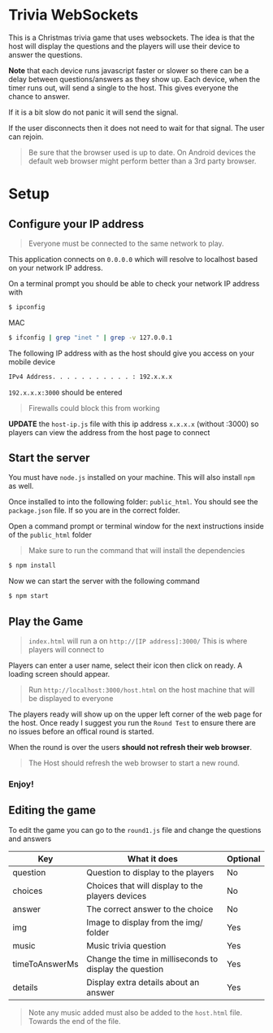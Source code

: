 # Trivia WebSockets

This is a Christmas trivia game that uses websockets.  The idea is that the host will display the questions and the players 
will use their device to answer the questions.

**Note** that each device runs javascript faster or slower so there can be a delay between questions/answers as they show up.
Each device, when the timer runs out, will send a single to the host. This gives everyone the chance to answer.

If it is a bit slow do not panic it will send the signal.

If the user disconnects then it does not need to wait for that signal.  The user can rejoin.

> Be sure that the browser used is up to date.  On Android devices the default web browser might perform better than a 3rd party browser.

# Setup

## Configure your IP address

> Everyone must be connected to the same network to play.

This application connects on `0.0.0.0` which will resolve to localhost based on your network IP address.

On a terminal prompt you should be able to check your network IP address with

```sh
$ ipconfig
```
MAC
```sh
$ ifconfig | grep "inet " | grep -v 127.0.0.1
```

The following IP address with as the host should give you access on your mobile device

```sh
IPv4 Address. . . . . . . . . . . : 192.x.x.x
```

`192.x.x.x:3000` should be entered 

> Firewalls could block this from working

**UPDATE** the `host-ip.js` file with this ip address `x.x.x.x` (without :3000) so players can view the address from the host page to connect

## Start the server

You must have `node.js` installed on your machine.  This will also install `npm` as well. 

Once installed to into the following folder: `public_html`.  You should see the `package.json` file.  If so you are in the correct folder.

Open a command prompt or terminal window for the next instructions inside of the `public_html` folder

> Make sure to run the command that will install the dependencies

```sh
$ npm install
```

Now we can start the server with the following command

```sh
$ npm start
```

## Play the Game

> `index.html` will run a on `http://[IP address]:3000/` This is where players will connect to

Players can enter a user name, select their icon then click on ready.  A loading screen should appear.

> Run `http://localhost:3000/host.html` on the host machine that will be displayed to everyone

The players ready will show up on the upper left corner of the web page for the host.  Once ready I suggest you run the `Round Test` to ensure there are no issues before an offical round is started.

When the round is over the users **should not refresh their web browser**.

> The Host should refresh the web browser to start a new round.

### Enjoy!

## Editing the game

To edit the game you can go to the `round1.js` file and change the questions and answers

| Key | What it does | Optional |
| ------ | ------ | ------ |
| question | Question to display to the players | No |
| choices | Choices that will display to the players devices | No |
| answer | The correct answer to the choice | No |
| img | Image to display from the img/ folder | Yes |
| music | Music trivia question | Yes |
| timeToAnswerMs | Change the time in milliseconds to display the question | Yes |
| details | Display extra details about an answer | Yes |

> Note any music added must also be added to the `host.html` file.  Towards the end of the file.
